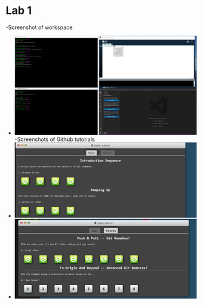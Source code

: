 # Lab 1

-Screenshot of workspace
- ![screenshot](./Setup-Screenshot.PNG)
-Screenshots of Github tutorials
- ![page 1](./level-1.png)
- ![page 2](./level-2.png)
